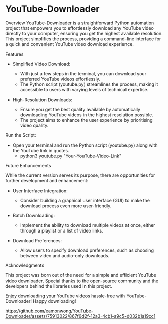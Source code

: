# YouTube-Downloader
Overview
YouTube-Downloader is a straightforward Python automation project that empowers you to effortlessly download any YouTube video directly to your computer, ensuring you get the highest available resolution. This project simplifies the process, providing a command-line interface for a quick and convenient YouTube video download experience.

Features
- Simplified Video Download:
  - With just a few steps in the terminal, you can download your preferred YouTube videos effortlessly.
  - The Python script (youtube.py) streamlines the process, making it accessible to users with varying levels of technical expertise.

- High-Resolution Downloads:
  - Ensure you get the best quality available by automatically downloading YouTube videos in the highest resolution possible.
  - The project aims to enhance the user experience by prioritising video quality.

Run the Script:
- Open your terminal and run the Python script (youtube.py) along with the YouTube link in quotes.
  - python3 youtube.py "Your-YouTube-Video-Link"


Future Enhancements

While the current version serves its purpose, there are opportunities for further development and enhancement:

- User Interface Integration:
  - Consider building a graphical user interface (GUI) to make the download process even more user-friendly.

- Batch Downloading:
  - Implement the ability to download multiple videos at once, either through a playlist or a list of video links.

- Download Preferences:
  - Allow users to specify download preferences, such as choosing between video and audio-only downloads.


Acknowledgments

This project was born out of the need for a simple and efficient YouTube video downloader. Special thanks to the open-source community and the developers behind the libraries used in this project.

Enjoy downloading your YouTube videos hassle-free with YouTube-Downloader! Happy downloading!

https://github.com/eamonwong/YouTube-Downloader/assets/75913022/867f6d2f-12a3-4cb1-a9c5-d032b1a19cc1
